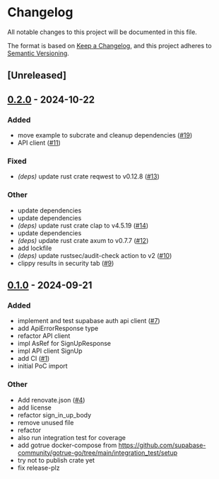 # Changelog

All notable changes to this project will be documented in this file.

The format is based on [Keep a Changelog](https://keepachangelog.com/en/1.0.0/),
and this project adheres to [Semantic Versioning](https://semver.org/spec/v2.0.0.html).

## [Unreleased]

## [0.2.0](https://github.com/schjan/axum-supabase-auth/compare/v0.1.0...v0.2.0) - 2024-10-22

### Added

- move example to subcrate and cleanup dependencies ([#19](https://github.com/schjan/axum-supabase-auth/pull/19))
- API client ([#11](https://github.com/schjan/axum-supabase-auth/pull/11))

### Fixed

- *(deps)* update rust crate reqwest to v0.12.8 ([#13](https://github.com/schjan/axum-supabase-auth/pull/13))

### Other

- update dependencies
- update dependencies
- *(deps)* update rust crate clap to v4.5.19 ([#14](https://github.com/schjan/axum-supabase-auth/pull/14))
- update dependencies
- *(deps)* update rust crate axum to v0.7.7 ([#12](https://github.com/schjan/axum-supabase-auth/pull/12))
- add lockfile
- *(deps)* update rustsec/audit-check action to v2 ([#10](https://github.com/schjan/axum-supabase-auth/pull/10))
- clippy results in security tab ([#9](https://github.com/schjan/axum-supabase-auth/pull/9))

## [0.1.0](https://github.com/schjan/axum-supabase-auth/releases/tag/v0.1.0) - 2024-09-21

### Added

- implement and test supabase auth api client ([#7](https://github.com/schjan/axum-supabase-auth/pull/7))
- add ApiErrorResponse type
- refactor API client
- impl AsRef<User> for SignUpResponse
- impl API client SignUp
- add CI ([#1](https://github.com/schjan/axum-supabase-auth/pull/1))
- initial PoC import

### Other

- Add renovate.json ([#4](https://github.com/schjan/axum-supabase-auth/pull/4))
- add license
- refactor sign_in_up_body
- remove unused file
- refactor
- also run integration test for coverage
- add gotrue docker-compose from https://github.com/supabase-community/gotrue-go/tree/main/integration_test/setup
- try not to publish crate yet
- fix release-plz

